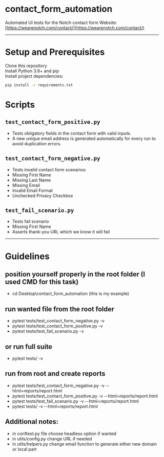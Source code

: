 # contact_form_automation
Automated UI tests for the Notch contact form
Website: [https://wearenotch.com/contact/](https://wearenotch.com/contact/)

---

# Setup and Prerequisites

Clone this repository  
Install Python 3.8+ and pip  
Install project dependencies:

```bash
pip install -r requirements.txt
```

# Scripts

## `test_contact_form_positive.py`
- Tests obligatory fields in the contact form with valid inputs.
- A new unique email address is generated automatically for every run to avoid duplication errors.

## `test_contact_form_negative.py`
- Tests invalid contact form scenarios:
 - Missing First Name
 - Missing Last Name
 - Missing Email
 - Invalid Email Format
 - Unchecked Privacy Checkbox

## `test_fail_scenario.py`
- Tests fail scenario
 - Missing First Name
 - Asserts thank-you URL which we know it will fail

---

# Guidelines
## position yourself properly in the root folder (I used CMD for this task)
- cd Desktop\contact_form_automation  (this is my example)

## run wanted file from the root folder
- pytest tests/test_contact_form_negative.py -v
- pytest tests/test_contact_form_positive.py -v
- pytest tests/test_fail_scenario.py -v

## or run full suite
- pytest tests/ -v

## run from root and create reports
- pytest tests/test_contact_form_negative.py -v --html=reports/report.html
- pytest tests/test_contact_form_positive.py -v --html=reports/report.html
- pytest tests/test_fail_scenario.py -v --html=reports/report.html
- pytest tests/ -v --html=reports/report.html

## Additional notes:
- in conftest.py file choose headless option if wanted
- in utils/config.py change URL if needed
- in utils/helpers.py change email function to generate either new domain or local part


